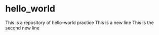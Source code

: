 # hello_world
This is a repository of hello-world practice
This is a new line
This is the second new line
